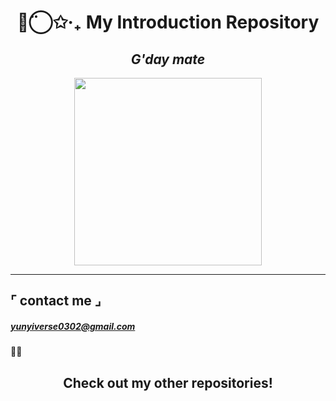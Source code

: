 


<h1 align="center">◡̈⃝✩‧₊ My Introduction Repository </h1>
<h2 align="center"><i>G'day mate</i></h2>

<p align="center">
  <img src="https://i.pinimg.com/1200x/b7/11/bb/b711bb6552b8e85b76c8a27f87148d0e.jpg" width="300">
</p>

---

## ⌜ contact me ⌟

##### yunyiverse0302@gmail.com

🧬🔬

<h2 align="center">Check out my other repositories!</i></h2>



